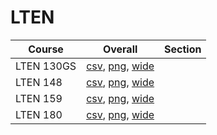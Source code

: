# LTEN

| Course | Overall | Section |
| ------ | ------- | ------- |
| LTEN 130GS | [csv](https://github.com/UCSD-Historical-Enrollment-Data/2024Summer1/blob/main/overall/LTEN%20130GS.csv), [png](https://raw.githubusercontent.com/UCSD-Historical-Enrollment-Data/2024Summer1/main/plot_overall/LTEN%20130GS.png), [wide](https://raw.githubusercontent.com/UCSD-Historical-Enrollment-Data/2024Summer1/main/plot_overall_wide/LTEN%20130GS.png) |  |
| LTEN 148 | [csv](https://github.com/UCSD-Historical-Enrollment-Data/2024Summer1/blob/main/overall/LTEN%20148.csv), [png](https://raw.githubusercontent.com/UCSD-Historical-Enrollment-Data/2024Summer1/main/plot_overall/LTEN%20148.png), [wide](https://raw.githubusercontent.com/UCSD-Historical-Enrollment-Data/2024Summer1/main/plot_overall_wide/LTEN%20148.png) |  |
| LTEN 159 | [csv](https://github.com/UCSD-Historical-Enrollment-Data/2024Summer1/blob/main/overall/LTEN%20159.csv), [png](https://raw.githubusercontent.com/UCSD-Historical-Enrollment-Data/2024Summer1/main/plot_overall/LTEN%20159.png), [wide](https://raw.githubusercontent.com/UCSD-Historical-Enrollment-Data/2024Summer1/main/plot_overall_wide/LTEN%20159.png) |  |
| LTEN 180 | [csv](https://github.com/UCSD-Historical-Enrollment-Data/2024Summer1/blob/main/overall/LTEN%20180.csv), [png](https://raw.githubusercontent.com/UCSD-Historical-Enrollment-Data/2024Summer1/main/plot_overall/LTEN%20180.png), [wide](https://raw.githubusercontent.com/UCSD-Historical-Enrollment-Data/2024Summer1/main/plot_overall_wide/LTEN%20180.png) |  |
